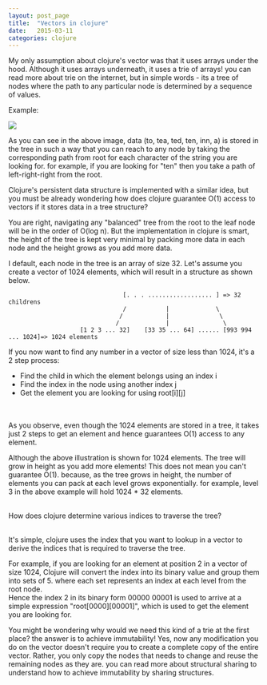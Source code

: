 ```yaml
---
layout: post_page
title:  "Vectors in clojure"
date:   2015-03-11
categories: clojure
---
```


My only assumption about clojure's vector was that it uses arrays under the hood. Although it uses arrays underneath, it uses a trie of arrays! you can read more about trie on the internet, but in simple words - its a tree of nodes where the path to any particular node is determined by a sequence of values.

Example:

<img src="http://upload.wikimedia.org/wikipedia/commons/thumb/b/be/Trie_example.svg/250px-Trie_example.svg.png">

As you can see in the above image, data (to, tea, ted, ten, inn, a) is stored in the tree in such a way that you can reach to any node by taking the corresponding path from root for each character of the string you are looking for. for example, if you are looking for "ten" then you take a path of left-right-right from the root.

Clojure's persistent data structure is implemented with a similar idea, but you must be already wondering how does clojure guarantee O(1) access to vectors if it stores data in a tree structure?

You are right, navigating any "balanced" tree from the root to the leaf node will be in the order of O(log n). But the implementation in clojure is smart, the height of the tree is kept very minimal by packing more data in each node and the height grows as you add more data.

I default, each node in the tree is an array of size 32. Let's assume you create a vector of 1024 elements, which will result in a structure as shown below.

                                    [. . . .................. ] => 32 childrens
                                    /           |             \
                                   /            |              \
                                  /             |               \   
                        [1 2 3 ... 32]    [33 35 ... 64] ...... [993 994 ... 1024]=> 1024 elements

If you now want to find any number in a vector of size less than 1024, it's a 2 step process:

<ul>
<li> Find the child in which the element belongs using an index i
<li> Find the index in the node using another index j
<li> Get the element you are looking for using root[i][j]
</ul>


<br><br>
As you observe, even though the 1024 elements are stored in a tree, it takes just 2 steps to get an element and hence guarantees O(1) access to any element.

Although the above illustration is shown for 1024 elements. The tree will grow in height as you add more elements! This does not mean you can't guarantee O(1). because, as the tree grows in height,  the number of elements you can pack at each level grows exponentially. for example, level 3 in the above example will hold 1024 * 32 elements. <br/><br/>

How does clojure determine various indices to traverse the tree? <br/><br/>

It's simple, clojure uses the index that you want to lookup in a vector to derive the indices that is required to traverse the tree. <br/>

For example, if you are looking for an element at position 2 in a vector of size 1024, Clojure will convert the index into its binary value and group them into sets of 5. where each set represents an index at each level from the root node. <br/>
Hence the index 2 in its binary form 00000 00001 is used to arrive at a simple expression "root[0000][00001]", which is used to get the element you are looking for.


You might be wondering why would we need this kind of a trie at the first place? the answer is to achieve immutability! Yes, now any modification you do on the vector doesn't require you to create a complete copy of the entire vector. Rather, you only copy the nodes that needs to change and reuse the remaining nodes as they are. you can read more about structural sharing to understand how to achieve immutability by sharing structures.
